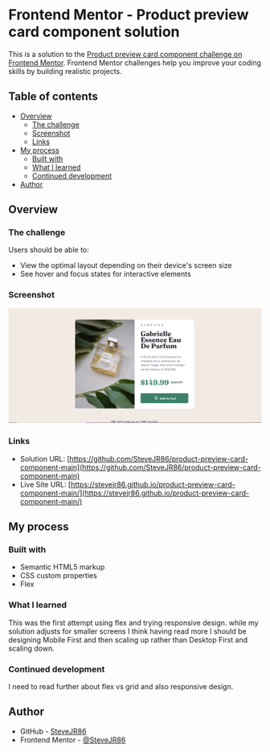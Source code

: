 # Frontend Mentor - Product preview card component solution

This is a solution to the [Product preview card component challenge on Frontend Mentor](https://www.frontendmentor.io/challenges/product-preview-card-component-GO7UmttRfa). Frontend Mentor challenges help you improve your coding skills by building realistic projects. 

## Table of contents

- [Overview](#overview)
  - [The challenge](#the-challenge)
  - [Screenshot](#screenshot)
  - [Links](#links)
- [My process](#my-process)
  - [Built with](#built-with)
  - [What I learned](#what-i-learned)
  - [Continued development](#continued-development)
- [Author](#author)

## Overview

### The challenge

Users should be able to:

- View the optimal layout depending on their device's screen size
- See hover and focus states for interactive elements

### Screenshot

![](./screenshot.png)

### Links

- Solution URL: [https://github.com/SteveJR86/product-preview-card-component-main](https://github.com/SteveJR86/product-preview-card-component-main)
- Live Site URL: [https://stevejr86.github.io/product-preview-card-component-main/](https://stevejr86.github.io/product-preview-card-component-main/)

## My process

### Built with

- Semantic HTML5 markup
- CSS custom properties
- Flex

### What I learned

This was the first attempt using flex and trying responsive design. while my solution adjusts for smaller screens I think having read more I should be designing Mobile First and then scaling up rather than Desktop First and scaling down.

### Continued development

I need to read further about flex vs grid and also responsive design.

## Author

- GitHub - [SteveJR86](https://https://github.com/SteveJR86)
- Frontend Mentor - [@SteveJR86](https://www.frontendmentor.io/profile/SteveJR86)
